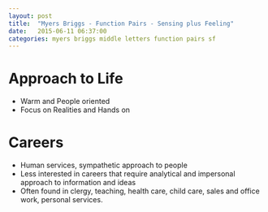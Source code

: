 ```yaml
---
layout: post
title:  "Myers Briggs - Function Pairs - Sensing plus Feeling"
date:   2015-06-11 06:37:00
categories: myers briggs middle letters function pairs sf
---
```


# Approach to Life

* Warm and People oriented
* Focus on Realities and Hands on

# Careers
* Human services, sympathetic approach to people
* Less interested in careers that require analytical and impersonal approach to information and ideas
* Often found in clergy, teaching, health care, child care, sales and office work, personal services.
